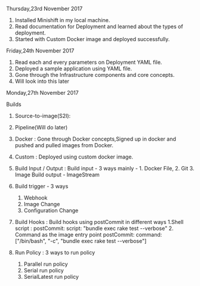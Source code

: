 Thursday,23rd November 2017

1. Installed Minishift in my local machine.
2. Read documentation for Deployment and learned about the types of deployment.
3. Started with Custom Docker image and deployed successfully.


Friday,24th November 2017

1. Read each and every parameters on Deployment YAML file.
2. Deployed a sample application using YAML file.
3. Gone through the Infrastructure components and core concepts.
4. Will look into this later

Monday,27th November 2017

Builds
  1. Source-to-image(S2I): 
  2. Pipeline(Will do later)
  3. Docker : Gone through Docker concepts,Signed up in docker and pushed and pulled images from Docker.
  4. Custom : Deployed using custom docker image.
  5. Build Input / Output :
      Build input - 3 ways mainly - 1. Docker File, 2. Git 3. Image
      Build output - ImageStream
  6. Build trigger - 3 ways
      1. Webhook
      2. Image Change
      3. Configuration Change
  7. Build Hooks : Build hooks using postCommit in different ways
      1.Shell script :
        postCommit:
            script: "bundle exec rake test --verbose"
      2. Command as the image entry point
        postCommit:
           command: ["/bin/bash", "-c", "bundle exec rake test --verbose"]
           
   8. Run Policy : 3 ways to run policy
      1. Parallel run policy
      2. Serial run policy
      3. SerialLatest run policy
      

